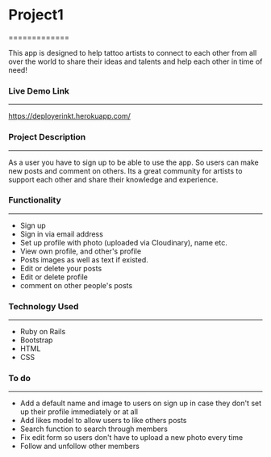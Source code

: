 # Project1
=============

This app is designed to help tattoo artists to connect to each other from all over the world to share their ideas and talents and help each other in time of need!

### Live Demo Link
-----------------------------------------------------
https://deployerinkt.herokuapp.com/


### Project Description
-----------------------------------------------------

As a user you have to sign up to be able to use the app. So users can make new posts and comment on others. Its a great community for artists to support each other and share their knowledge and experience.

### Functionality
-----------------------------------------------------

* Sign up
* Sign in via email address
* Set up profile with photo (uploaded via Cloudinary), name etc.
* View own profile, and other's profile
* Posts images as well as text if existed.
* Edit or delete your posts
* Edit or delete profile
* comment on other people's posts


### Technology Used
------------------------------------------------------

* Ruby on Rails
* Bootstrap
* HTML
* CSS

### To do
------------------------------------------------------

* Add a default name and image to users on sign up in case they don't set up their profile immediately or at all
* Add likes model to allow users to like others posts
* Search function to search through members
* Fix edit form so users don't have to upload a new photo every time
* Follow and unfollow other members
